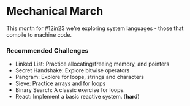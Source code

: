 # Mechanical March

This month for #12in23 we're exploring system languages - those that compile to machine code.

### Recommended Challenges 
  - Linked List: Practice allocating/freeing memory, and pointers 
  - Secret Handshake: Explore bitwise operators
  - Pangram: Explore for loops, strings and characters
  - Sieve: Practice arrays and for loops
  - Binary Search: A classic exercise for loops.
  - React: Implement a basic reactive system. (**hard**)

